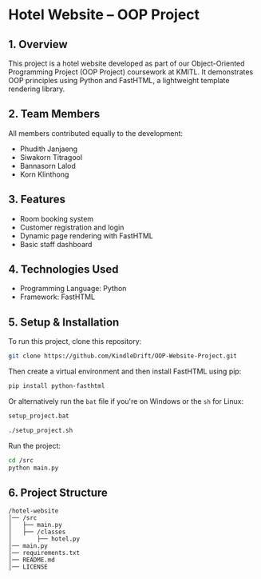 <!-- # OOP-Website-Project -->

# Hotel Website – OOP Project

## 1. Overview

This project is a hotel website developed as part of our Object-Oriented Programming Project (OOP Project) coursework at KMITL. It demonstrates OOP principles using Python and FastHTML, a lightweight template rendering library.

## 2. Team Members

All members contributed equally to the development:

- Phudith Janjaeng
- Siwakorn Titragool
- Bannasorn Lalod
- Korn Klinthong

## 3. Features
- Room booking system
- Customer registration and login
- Dynamic page rendering with FastHTML
- Basic staff dashboard


## 4. Technologies Used
- Programming Language: Python
- Framework: FastHTML


## 5. Setup & Installation
To run this project, clone this repository:
```sh
git clone https://github.com/KindleDrift/OOP-Website-Project.git
```
Then create a virtual environment and then install FastHTML using pip:
```sh
pip install python-fasthtml
```

Or alternatively run the `bat` file if you're on Windows or the `sh` for Linux:
```sh
setup_project.bat
```
```sh
./setup_project.sh
```

Run the project:
```sh
cd /src
python main.py
```

## 6. Project Structure

```
/hotel-website
│── /src
│   ├── main.py
│   ├── /classes
│       ├── hotel.py
│── main.py
│── requirements.txt
│── README.md
│── LICENSE
```

